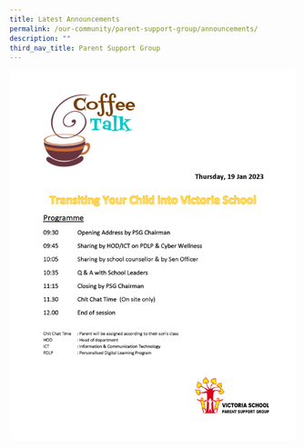 ```yaml
---
title: Latest Announcements
permalink: /our-community/parent-support-group/announcements/
description: ""
third_nav_title: Parent Support Group
---
```

![](/images/coffee-talk-poster-2023-underlatestann.jpg)

